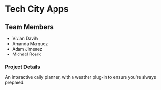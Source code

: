 # Tech City  Apps

## Team Members

- Vivian Davila
- Amanda Marquez
- Adam Jimenez
- Michael Roark

### Project Details

An interactive daily planner, with a weather plug-in to ensure you're always prepared.